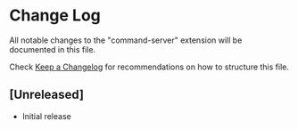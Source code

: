 # Change Log

All notable changes to the "command-server" extension will be documented in this file.

Check [Keep a Changelog](http://keepachangelog.com/) for recommendations on how to structure this file.

## [Unreleased]

- Initial release